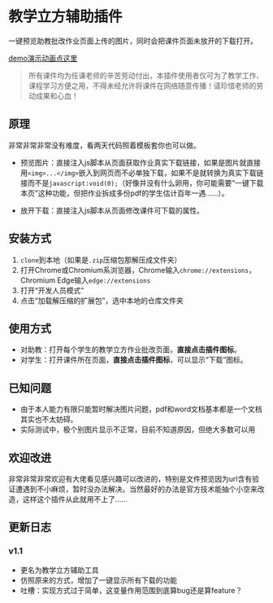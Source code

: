 # 教学立方辅助插件
 一键预览助教批改作业页面上传的图片，同时会把课件页面未放开的下载打开。

 [demo演示动画点这里](https://cdn.nlark.com/yuque/0/2020/gif/378223/1585654793944-c6640faf-a70f-448a-97d9-def7f7cd8784.gif)

> 所有课件均为任课老师的辛苦劳动付出，本插件使用者仅可为了教学工作、课程学习方便之用，不得未经允许将课件在网络随意传播！请珍惜老师的劳动成果和心血！

## 原理

非常非常非常没有难度，看两天代码照着模板套你也可以做。

+ 预览图片：直接注入js脚本从页面获取作业真实下载链接，如果是图片就直接用`<img>...</img>`嵌入到网页而不必单独下载，如果不是就转换为真实下载链接而不是`javascript:void(0);`（好像并没有什么卵用，你可能需要“一键下载本页”这种功能，但把作业拆成多份pdf的学生估计百年一遇……）。

+ 放开下载：直接注入js脚本从页面修改课件可下载的属性。

## 安装方式

1. `clone`到本地（如果是`.zip`压缩包那解压成文件夹）
2. 打开Chrome或Chromium系浏览器，Chrome输入`chrome://extensions`，Chromium Edge输入`edge://extensions`
3. 打开“开发人员模式”
4. 点击“加载解压缩的扩展包”，选中本地的仓库文件夹

## 使用方式

+ 对助教：打开每个学生的教学立方作业批改页面，**直接点击插件图标**。
+ 对学生：打开课件所在页面，**直接点击插件图标**，可以显示“下载”图标。

## 已知问题

+ 由于本人能力有限只能暂时解决图片问题，pdf和word文档基本都是一个文档其实也不太妨碍。
+ 实际测试中，极个别图片显示不正常，目前不知道原因，但绝大多数可以用

## 欢迎改进

非常非常非常欢迎有大佬看见感兴趣可以改进的，特别是文件预览因为url含有验证遭遇到不小麻烦，暂时没办法解决。当然最好的办法是官方技术能抽个小空来改造，这样这个插件从此就用不上了……

## 更新日志

### v1.1

+ 更名为教学立方辅助工具
+ 仿照原来的方式，增加了一键显示所有下载的功能
+ 吐槽：实现方式过于简单，这变量作用范围到底算bug还是算feature？